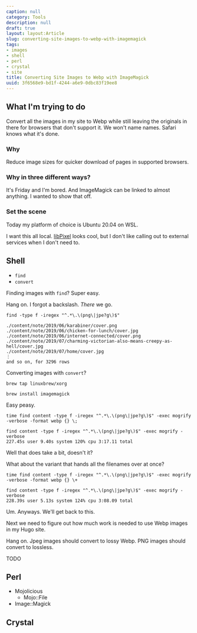 ```yaml
---
caption: null
category: Tools
description: null
draft: true
layout: layout:Article
slug: converting-site-images-to-webp-with-imagemagick
tags:
- images
- shell
- perl
- crystal
- site
title: Converting Site Images to Webp with ImageMagick
uuid: 3f6568e9-bd1f-4244-a6e9-0dbc83f19ee8
---
```


## What I'm trying to do

Convert all the images in my site to Webp while still leaving the originals in there for browsers that don't support it.
We won't name names.
Safari knows what it's done.

### Why

Reduce image sizes for quicker download of pages in supported browsers.

### Why in three different ways?

It's Friday and I'm bored.
And ImageMagick can be linked to almost anything.
I wanted to show that off.

### Set the scene

[libPixel]: https://www.libpixel.com/

Today my platform of choice is Ubuntu 20.04 on WSL.

I want this all local.
[libPixel][] looks cool, but I don't like calling out to external services when I don't need to.

## Shell

* `find`
* `convert`

Finding images with `find`?
Super easy.

Hang on.
I forgot a backslash.
*There* we go.

```
find -type f -iregex "^.*\.\(png\|jpe?g\)$"

./content/note/2019/06/karabiner/cover.png
./content/note/2019/06/chicken-for-lunch/cover.jpg
./content/note/2019/06/internet-connected/cover.png
./content/note/2019/07/charming-victorian-also-means-creepy-as-hell/cover.jpg
./content/note/2019/07/home/cover.jpg
⋮
and so on, for 3296 rows
```

Converting images with `convert`?

```
brew tap linuxbrew/xorg
```

```
brew install imagemagick
```

Easy peasy.

```
time find content -type f -iregex "^.*\.\(png\|jpe?g\)$" -exec mogrify -verbose -format webp {} \;

find content -type f -iregex "^.*\.\(png\|jpe?g\)$" -exec mogrify -verbose
227.45s user 9.40s system 120% cpu 3:17.11 total
```

Well that does take a bit, doesn't it?

What about the variant that hands all the filenames over at once?

```
time find content -type f -iregex "^.*\.\(png\|jpe?g\)$" -exec mogrify -verbose -format webp {} \+

find content -type f -iregex "^.*\.\(png\|jpe?g\)$" -exec mogrify -verbose
228.39s user 5.13s system 124% cpu 3:08.09 total
```

Um.
Anyways.
We'll get back to this.

Next we need to figure out how much work is needed to use Webp images in my Hugo site.

Hang on.
Jpeg images should convert to lossy Webp.
PNG images should convert to lossless.

TODO

## Perl

* Mojolicious
    * Mojo::File
* Image::Magick

## Crystal
